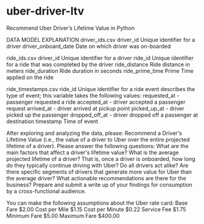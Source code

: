 # uber-driver-ltv
Recommend Uber Driver’s Lifetime Value in Python

DATA MODEL EXPLANATION
driver_ids.csv
driver_id Unique identifier for a driver
driver_onboard_date Date on which driver was on-boarded

ride_ids.csv
driver_id Unique identifier for a driver
ride_id Unique identifier for a ride that was completed by the driver
ride_distance Ride distance in meters
ride_duration Ride duration in seconds
ride_prime_time Prime Time applied on the ride

ride_timestamps.csv
ride_id Unique identifier for a ride
event describes the type of event; this variable takes the following values:
requested_at - passenger requested a ride
accepted_at - driver accepted a passenger request
arrived_at - driver arrived at pickup point
picked_up_at - driver picked up the passenger
dropped_off_at - driver dropped off a passenger at destination
timestamp Time of event

After exploring and analyzing the data, please:
Recommend a Driver's Lifetime Value (i.e., the value of a driver to Uber over the entire projected lifetime of a driver).
Please answer the following questions:
What are the main factors that affect a driver's lifetime value?
What is the average projected lifetime of a driver? That is, once a driver is onboarded, how long do they typically continue driving with Uber?
Do all drivers act alike? Are there specific segments of drivers that generate more value for Uber than the average driver?
What actionable recommendations are there for the business?
Prepare and submit a write up of your findings for consumption by a cross-functional audience.

You can make the following assumptions about the Uber rate card:
Base Fare $2.00
Cost per Mile $1.15
Cost per Minute $0.22
Service Fee $1.75
Minimum Fare $5.00
Maximum Fare $400.00


